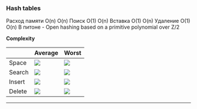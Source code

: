 ### Hash tables  
Расход памяти	O(n)	O(n)
Поиск	O(1)	O(n)
Вставка	O(1)	O(n)
Удаление	O(1)	O(n)
В питоне - Open hashing based on a primitive polynomial over Z/2




**Complexity**   

|  | Average  | Worst |
| ------------- | ------------- | ------------- |
| Space  | <img src="https://latex.codecogs.com/svg.image?\dpi{150}&space;\bg_white&space;O(n)"/> | <img src="https://latex.codecogs.com/png.image?\dpi{150}&space;\bg_white&space;O(n)"/> |
| Search | <img src="https://latex.codecogs.com/png.image?\dpi{150}&space;\bg_white&space;O(1)"/> | <img src="https://latex.codecogs.com/png.image?\dpi{150}&space;\bg_white&space;O(n)"/> |
| Insert | <img src="https://latex.codecogs.com/png.image?\dpi{150}&space;\bg_white&space;O(1)"/> | <img src="https://latex.codecogs.com/png.image?\dpi{150}&space;\bg_white&space;O(n)"/> |
| Delete | <img src="https://latex.codecogs.com/png.image?\dpi{150}&space;\bg_white&space;O(1)"/> | <img src="https://latex.codecogs.com/png.image?\dpi{150}&space;\bg_white&space;O(n)"/> |
---  



